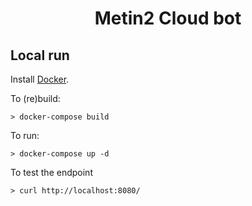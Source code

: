 <h1 align="center" style="border-bottom: none;"> Metin2 Cloud bot </h1>

## Local run

Install [Docker](https://docs.docker.com/get-docker/).

To (re)build:

```
> docker-compose build
```
To run:
```
> docker-compose up -d
```

To test the endpoint

```
> curl http://localhost:8080/
```